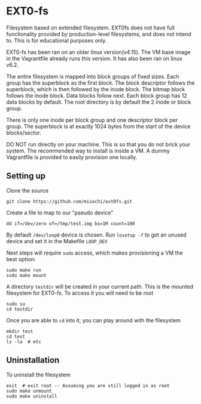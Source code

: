 # EXT0-fs
Filesystem based on extended filesystem. EXT0fs does not have full functionality provided by production-level filesystems, and does not intend to. This is for educational purposes only. 

EXT0-fs has been ran on an older linux version(v4.15). The VM base image in the Vagrantfile already runs this version. It has also been ran on linux v6.2.

The entire filesystem is mapped into block groups of fixed sizes. Each group has the superblock as the first block. The block descriptor follows the superblock, which is then followed by the inode block. The bitmap block follows the inode block. Data blocks follow next. Each block group has 12 data blocks by default. The root directory is by default the 2 inode or block group.

There is only one inode per block group and one descriptor block per group. The superblock is at exactly 1024 bytes from the start of the device blocks/sector.

DO NOT run directly on your machine. This is so that you do not brick your system. The recommended way to install is inside a VM. A dummy Vagrantfile is provided to easily provision one locally.

## Setting up
Clone the source
```
git clone https://github.com/misachi/ext0fs.git
```

Create a file to map to our "pseudo device"
```
dd if=/dev/zero of=/tmp/test.img bs=1M count=100
```

By default `/dev/loop0` device is chosen. Run `losetup -f` to get an unused device and set it in the Makefile `LOOP_DEV`

Next steps will require `sudo` access, which makes provisioning a VM the best option:
```
sudo make run
sudo make mount
```

A directory `testdir` will be created in your current path. This is the mounted filesystem for EXT0-fs. To access it you will need to be root
```
sudo su
cd testdir
```

Once you are able to `cd` into it, you can play around with the filesystem
```
mkdir test
cd test
ls -la  # etc
```

## Uninstallation
To uninstall the filesystem
```
exit  # exit root -- Assuming you are still logged in as root
sudo make unmount
sudo make uninstall
```
